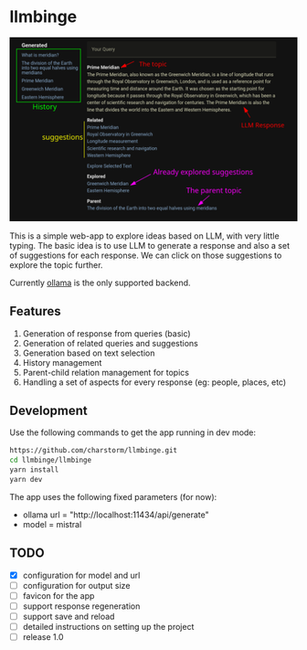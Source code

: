 # llmbinge

![Screenshot](docs/llmbinge.png)

This is a simple web-app to explore ideas based on LLM, with very little typing.
The basic idea is to use LLM to generate a response and also a set of suggestions for each response.
We can click on those suggestions to explore the topic further.

Currently [ollama](https://github.com/jmorganca/ollama) is the only supported backend.

## Features
1. Generation of response from queries (basic)
2. Generation of related queries and suggestions
3. Generation based on text selection
4. History management
5. Parent-child relation management for topics
6. Handling a set of aspects for every response (eg: people, places, etc)

## Development
Use the following commands to get the app running in dev mode:

```bash
https://github.com/charstorm/llmbinge.git
cd llmbinge/llmbinge
yarn install
yarn dev
```

The app uses the following fixed parameters (for now):
* ollama url = "http://localhost:11434/api/generate"
* model = mistral

## TODO

- [x] configuration for model and url
- [ ] configuration for output size
- [ ] favicon for the app
- [ ] support response regeneration
- [ ] support save and reload
- [ ] detailed instructions on setting up the project
- [ ] release 1.0
